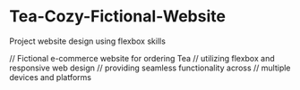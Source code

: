 # Tea-Cozy-Fictional-Website
Project website design using flexbox skills

// Fictional e-commerce website for ordering Tea 
// utilizing flexbox and responsive web design
// providing seamless functionality across
// multiple devices and platforms 